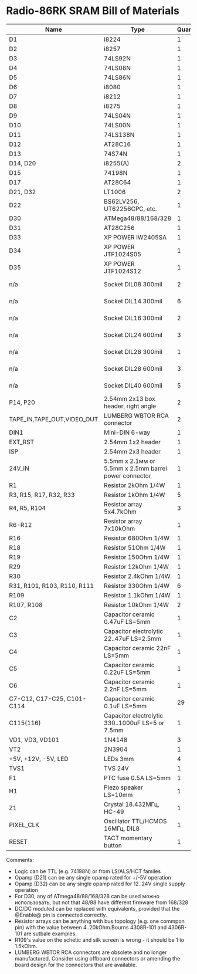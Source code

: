 # Radio-86RK SRAM Bill of Materials

Name    | Type      | Quantity  | Notes
------- | --------- | --------- | ------
D1      | i8224     | 1         | eBay
D2      | i8257     | 1         | eBay 	
D3      | 74LS92N   | 1 	    | 
D4      | 74LS08N   | 1 	    |
D5      | 74LS86N   | 1 	    |
D6      | i8080     | 1 	    | eBay
D7      | i8212     | 1         | eBay
D8      | i8275     | 1         | eBay
D9      | 74LS04N   | 1         | 	 
D10     | 74LS00N   | 1         | 	 
D11     | 74LS138N  | 1         | 	 
D12     | AT28C16   | 1         | 	 
D13     | 74S74N    | 1 	    | 
D14, D20| i8255(A)  | 2         | eBay	 
D15     | 74198N    | 1 	    | eBay
D17     | AT28C64   | 1         | eBay
D21, D32| LT1006    | 2         |
D22     | BS62LV256, UT62256CPC, etc. | 1 | 	 
D30     | ATMega48/88/168/328 | 1 | 	 
D31     | AT28C256  | 1         | 	 
D33     | XP POWER IW2405SA | 1 | or similar
D34     | XP POWER JTF1024S05 | 1 | or similar
D35     | XP POWER JTF1024S12 | 1 | or similar
n/a | Socket DIL08 300mil | 2 | optional by recommended
n/a | Socket DIL14 300mil | 6 | optional by recommended
n/a | Socket DIL16 300mil | 2 | optional by recommended
n/a | Socket DIL24 600mil | 3 | optional by recommended
n/a | Socket DIL28 300mil | 1 | optional by recommended
n/a | Socket DIL28 600mil | 3 | optional by recommended
n/a | Socket DIL40 600mil | 5 | optional by recommended
P14, P20| 2.54mm 2x13 box header, right angle | 2 | 	 
TAPE_IN,TAPE_OUT,VIDEO_OUT | LUMBERG WBTOR RCA connector | 2 | obsolete
DIN1    | Mini-DIN 6-way    | 1 |
EXT_RST | 2.54mm 1x2 header | 1 | 	 
ISP     | 2.54mm 2x3 header | 1 | 	 
24V_IN  | 5.5mm x 2.1мм or 5.5mm x 2.5mm barrel power connector | 1 | 	 
R1  | Resistor 2kOhm 1/4W | 1 | 	 
R3, R15, R17, R32, R33 | Resistor 1kOhm 1/4W |	5 | 	 
R4, R5, R104 | Resistor array 5x4.7kOhm | 3 | bus topology	 
R6-R12  | Resistor array 7x10kOhm |	1 | bus topology
R16     | Resistor 680Ohm 1/4W | 1 |
R18     | Resistor 51Ohm 1/4W | 1 | 	 
R19     | Resistor 150Ohm  1/4W | 1 | 	 
R29     | Resistor 12kOhm 1/4W | 1 | 	 
R30     | Resistor 2.4kOhm 1/4W | 1 | 	 
R31, R101, R103, R110, R111 | Resistor 330Ohm 1/4W | 6 | 	 
R109    | Resistor 1.1kOhm 1/4W | 1 |  	  	 
R107, R108 | Resistor 10kOhm 1/4W | 2 | 	 
C2 	    | Capacitor ceramic 0.47uF LS=5mm |	1 | 	 
C3 	    | Capacitor electrolytic 22..47uF LS=2.5mm | 1 | 	 
C4 	    | Capacitor ceramic 22nF LS=5mm | 1 | 	 
C5 	    | Capacitor ceramic 0.22uF LS=5mm | 1 | 	 
C6 	    | Capacitor ceramic 2.2nF LS=5mm  | 1 |  	 
C7-C12, C17-C25, C101-C114 | Capacitor ceramic 0.1uF LS=5mm | 29 | 	 
C115(116) |	Capacitor electrolytic 330..1000uF LS=5 or 7.5mm | 1 | 	 
VD1, VD3, VD101 | 1N4148 | 3 | 	 
VT2     | 2N3904 | 1 | 	 
+5V, +12V, -5V, LED | LEDs 3mm | 4 | 	 
TVS1    | TVS 24V | 1 | 	 
F1      | PTC fuse 0.5A LS=5mm  | 1 | 	 
H1      | Piezo speaker LS=10mm | 1 | 	 
Z1      | Crystal 18.432МГц, HC-49 | 1 | 	 
PIXEL_CLK |	Oscillator TTL/HCMOS 16МГц, DIL8 | 1 | 	 
RESET   | TACT momentary button | 1 | 	 

Comments:
* Logic can be TTL (e.g. 74198N) or from LS/ALS/HCT familes
* Opamp (D21) can be any single opamp rated for +/-5V operation
* Opamp (D32) can be any single opamp rated for 12..24V single supply operation
* For D30, any of ATmega48/88/168/328 can be used можно использовать, but not that 48/88 have different firmware from 168/328
* DC/DC moduled can be replaced with equivalents, provided that the @Enable@ pin is connected correctly.
* Resistor arrays can be anything with bus topology (e.g. one commpon pin) with the value between 4..20kOhm.Bourns 4308R-101 and 4306R-101 are sutbale examples. 
* R109's value on the schetic and silk screen is wrong - it should be 1 to 1.5kOhm.
* LUMBERG WBTOR RCA connectors are obsolete and no longer manufactured. Consider using offboard connectors or amending the board design for the connectors that are available.
